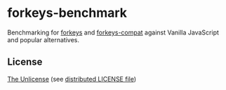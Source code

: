 # forkeys-benchmark

Benchmarking for [forkeys](http://github.com/forkeys/forkeys) and [forkeys-compat](http://github.com/forkeys/forkeys-compat) against Vanilla JavaScript and popular alternatives.

## License

[The Unlicense](http://unlicense.org) (see [distributed LICENSE file](/LICENSE))
